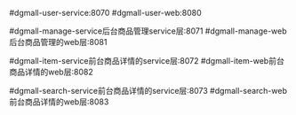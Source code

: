#dgmall-user-service:8070
#dgmall-user-web:8080

#dgmall-manage-service后台商品管理service层:8071
#dgmall-manage-web后台商品管理的web层:8081

#dgmall-item-service前台商品详情的service层:8072
#dgmall-item-web前台商品详情的web层:8082

#dgmall-search-service前台商品详情的service层:8073
#dgmall-search-web前台商品详情的web层:8083